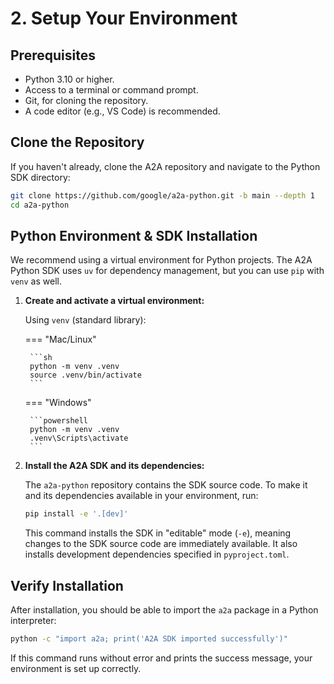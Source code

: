 # 2. Setup Your Environment

## Prerequisites

- Python 3.10 or higher.
- Access to a terminal or command prompt.
- Git, for cloning the repository.
- A code editor (e.g., VS Code) is recommended.

## Clone the Repository

If you haven't already, clone the A2A repository and navigate to the Python SDK directory:

```bash
git clone https://github.com/google/a2a-python.git -b main --depth 1
cd a2a-python
```

## Python Environment & SDK Installation

We recommend using a virtual environment for Python projects. The A2A Python SDK uses `uv` for dependency management, but you can use `pip` with `venv` as well.

1. **Create and activate a virtual environment:**

    Using `venv` (standard library):

    === "Mac/Linux"

        ```sh
        python -m venv .venv
        source .venv/bin/activate
        ```

    === "Windows"

        ```powershell
        python -m venv .venv
        .venv\Scripts\activate
        ```

2. **Install the A2A SDK and its dependencies:**

    The `a2a-python` repository contains the SDK source code. To make it and its dependencies available in your environment, run:

    ```bash
    pip install -e '.[dev]'
    ```

    This command installs the SDK in "editable" mode (`-e`), meaning changes to the SDK source code are immediately available. It also installs development dependencies specified in `pyproject.toml`.

## Verify Installation

After installation, you should be able to import the `a2a` package in a Python interpreter:

```bash
python -c "import a2a; print('A2A SDK imported successfully')"
```

If this command runs without error and prints the success message, your environment is set up correctly.

